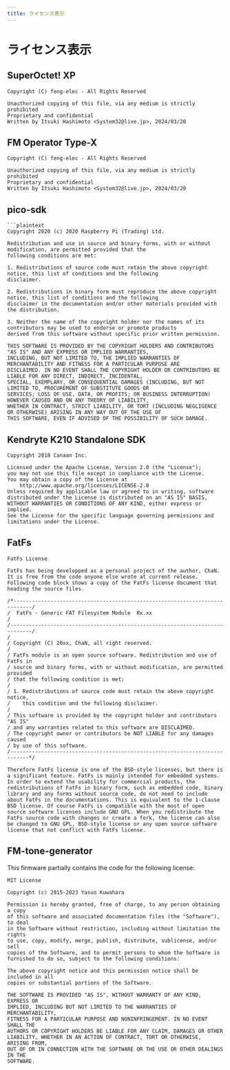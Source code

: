 ```yaml
---
title: ライセンス表示
---
```


# ライセンス表示

## SuperOctet! XP

```text
Copyright (C) feng-elec - All Rights Reserved

Unauthorized copying of this file, via any medium is strictly prohibited
Proprietary and confidential
Written by Itsuki Hashimoto <System32@live.jp>, 2024/03/20
```

## FM Operator Type-X

```text
Copyright (C) feng-elec - All Rights Reserved

Unauthorized copying of this file, via any medium is strictly prohibited
Proprietary and confidential
Written by Itsuki Hashimoto <System32@live.jp>, 2024/03/20
```

## pico-sdk

```text
```plaintext
Copyright 2020 (c) 2020 Raspberry Pi (Trading) Ltd.

Redistribution and use in source and binary forms, with or without modification, are permitted provided that the
following conditions are met:

1. Redistributions of source code must retain the above copyright notice, this list of conditions and the following
disclaimer.

2. Redistributions in binary form must reproduce the above copyright notice, this list of conditions and the following
disclaimer in the documentation and/or other materials provided with the distribution.

3. Neither the name of the copyright holder nor the names of its contributors may be used to endorse or promote products
derived from this software without specific prior written permission.

THIS SOFTWARE IS PROVIDED BY THE COPYRIGHT HOLDERS AND CONTRIBUTORS "AS IS" AND ANY EXPRESS OR IMPLIED WARRANTIES,
INCLUDING, BUT NOT LIMITED TO, THE IMPLIED WARRANTIES OF MERCHANTABILITY AND FITNESS FOR A PARTICULAR PURPOSE ARE
DISCLAIMED. IN NO EVENT SHALL THE COPYRIGHT HOLDER OR CONTRIBUTORS BE LIABLE FOR ANY DIRECT, INDIRECT, INCIDENTAL,
SPECIAL, EXEMPLARY, OR CONSEQUENTIAL DAMAGES (INCLUDING, BUT NOT LIMITED TO, PROCUREMENT OF SUBSTITUTE GOODS OR
SERVICES; LOSS OF USE, DATA, OR PROFITS; OR BUSINESS INTERRUPTION) HOWEVER CAUSED AND ON ANY THEORY OF LIABILITY,
WHETHER IN CONTRACT, STRICT LIABILITY, OR TORT (INCLUDING NEGLIGENCE OR OTHERWISE) ARISING IN ANY WAY OUT OF THE USE OF
THIS SOFTWARE, EVEN IF ADVISED OF THE POSSIBILITY OF SUCH DAMAGE.
```
## Kendryte K210 Standalone SDK

```text
Copyright 2018 Canaan Inc.

Licensed under the Apache License, Version 2.0 (the "License");
you may not use this file except in compliance with the License.
You may obtain a copy of the License at
    http://www.apache.org/licenses/LICENSE-2.0
Unless required by applicable law or agreed to in writing, software
distributed under the License is distributed on an "AS IS" BASIS,
WITHOUT WARRANTIES OR CONDITIONS OF ANY KIND, either express or implied.
See the License for the specific language governing permissions and
limitations under the License.
```
## FatFs

```text
FatFs License

FatFs has being developped as a personal project of the author, ChaN. It is free from the code anyone else wrote at current release. Following code block shows a copy of the FatFs license document that heading the source files.

/*----------------------------------------------------------------------------/
/  FatFs - Generic FAT Filesystem Module  Rx.xx                               /
/-----------------------------------------------------------------------------/
/
/ Copyright (C) 20xx, ChaN, all right reserved.
/
/ FatFs module is an open source software. Redistribution and use of FatFs in
/ source and binary forms, with or without modification, are permitted provided
/ that the following condition is met:
/
/ 1. Redistributions of source code must retain the above copyright notice,
/    this condition and the following disclaimer.
/
/ This software is provided by the copyright holder and contributors "AS IS"
/ and any warranties related to this software are DISCLAIMED.
/ The copyright owner or contributors be NOT LIABLE for any damages caused
/ by use of this software.
/----------------------------------------------------------------------------*/

Therefore FatFs license is one of the BSD-style licenses, but there is a significant feature. FatFs is mainly intended for embedded systems. In order to extend the usability for commercial products, the redistributions of FatFs in binary form, such as embedded code, binary library and any forms without source code, do not need to include about FatFs in the documentations. This is equivalent to the 1-clause BSD license. Of course FatFs is compatible with the most of open source software licenses include GNU GPL. When you redistribute the FatFs source code with changes or create a fork, the license can also be changed to GNU GPL, BSD-style license or any open source software license that not conflict with FatFs license.
```


## FM-tone-generator

This firmware partially contains the code for the following license:

```text
MIT License

Copyright (c) 2015-2023 Yasuo Kuwahara

Permission is hereby granted, free of charge, to any person obtaining a copy
of this software and associated documentation files (the "Software"), to deal
in the Software without restriction, including without limitation the rights
to use, copy, modify, merge, publish, distribute, sublicense, and/or sell
copies of the Software, and to permit persons to whom the Software is
furnished to do so, subject to the following conditions:

The above copyright notice and this permission notice shall be included in all
copies or substantial portions of the Software.

THE SOFTWARE IS PROVIDED "AS IS", WITHOUT WARRANTY OF ANY KIND, EXPRESS OR
IMPLIED, INCLUDING BUT NOT LIMITED TO THE WARRANTIES OF MERCHANTABILITY,
FITNESS FOR A PARTICULAR PURPOSE AND NONINFRINGEMENT. IN NO EVENT SHALL THE
AUTHORS OR COPYRIGHT HOLDERS BE LIABLE FOR ANY CLAIM, DAMAGES OR OTHER
LIABILITY, WHETHER IN AN ACTION OF CONTRACT, TORT OR OTHERWISE, ARISING FROM,
OUT OF OR IN CONNECTION WITH THE SOFTWARE OR THE USE OR OTHER DEALINGS IN THE
SOFTWARE.
```